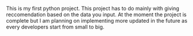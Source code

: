 This is my first python project. This project has to do mainly with giving reccomendation based on the data you input. At the moment the project is complete but I am planning on implementing more updated in the future as every developers start from small to big.

